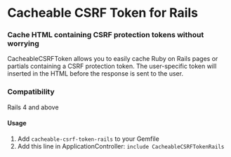 # Cacheable CSRF Token for Rails

### Cache HTML containing CSRF protection tokens without worrying

CacheableCSRFToken allows you to easily cache Ruby on Rails pages or partials containing a CSRF protection token. The user-specific token will inserted in the HTML before the response is sent to the user.

### Compatibility

Rails 4 and above


#### Usage

1. Add `cacheable-csrf-token-rails` to your Gemfile
2. Add this line in ApplicationController:
    `include CacheableCSRFTokenRails`
